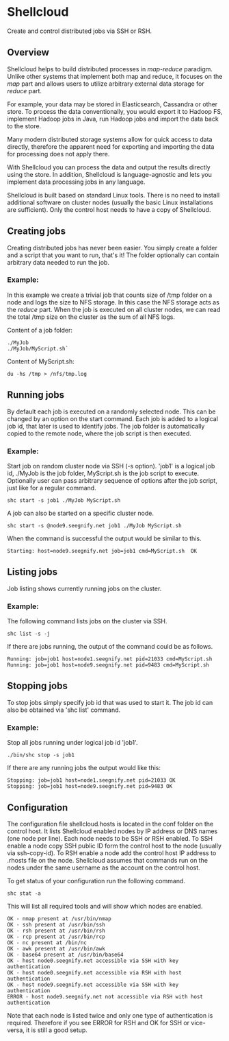 Shellcloud
==========

Create and control distributed jobs via SSH or RSH.

Overview
--------

Shellcloud helps to build distributed processes in *map-reduce* paradigm. 
Unlike other systems that implement both map and reduce, it focuses on the 
*map* part and allows users to utilize arbitrary external data storage for 
*reduce* part. 

For example, your data may be stored in Elasticsearch, Cassandra or other store.
To process the data conventionally, you would export it to Hadoop FS, implement 
Hadoop jobs in Java, run Hadoop jobs and import the data back to the store.

Many modern distributed storage systems allow for quick access to data directly,
therefore the apparent need for exporting and importing the data for processing 
does not apply there.

With Shellcloud you can process the data and output the results directly using
the store. In addition, Shellcloud is language-agnostic and lets you implement 
data processing jobs in any language.

Shellcloud is built based on standard Linux tools. There is no need to install
additional software on cluster nodes (usually the basic Linux installations are 
sufficient). Only the control host needs to have a copy of Shellcloud.

Creating jobs
-------------

Creating distributed jobs has never been easier. You simply create a folder and
a script that you want to run, that's it! The folder optionally can contain 
arbitrary data needed to run the job.

### Example:

In this example we create a trivial job that counts size of /tmp folder on a 
node and logs the size to NFS storage. In this case the NFS storage acts as the 
*reduce* part. When the job is executed on all cluster nodes, we can read the 
total /tmp size on the cluster as the sum of all NFS logs.

Content of a job folder:

    ./MyJob
    ./MyJob/MyScript.sh`

Content of MyScript.sh:

    du -hs /tmp > /nfs/tmp.log

Running jobs
------------

By default each job is executed on a randomly selected node. This can be changed
by an option on the start command. Each job is added to a logical job id, that
later is used to identify jobs. The job folder is automatically copied to the 
remote node, where the job script is then executed.

### Example:

Start job on random cluster node via SSH (-s option). 'job1' is a logical job id, 
./MyJob is the job folder, MyScript.sh is the job script to execute. Optionally 
user can pass arbitrary sequence of options after the job script, just like for
a regular command.

    shc start -s job1 ./MyJob MyScript.sh

A job can also be started on a specific cluster node.

    shc start -s @node9.seegnify.net job1 ./MyJob MyScript.sh 

When the command is successful the output would be similar to this.

    Starting: host=node9.seegnify.net job=job1 cmd=MyScript.sh  OK

## Listing jobs

Job listing shows currently running jobs on the cluster.

### Example:

The following command lists jobs on the cluster via SSH.

    shc list -s -j

If there are jobs running, the output of the command could be as follows.

    Running: job=job1 host=node1.seegnify.net pid=21033 cmd=MyScript.sh
    Running: job=job1 host=node9.seegnify.net pid=9483 cmd=MyScript.sh

Stopping jobs
-------------

To stop jobs simply specify job id that was used to start it. The job id can 
also be obtained via 'shc list' command.

### Example:

Stop all jobs running under logical job id 'job1'.

    ./bin/shc stop -s job1

If there are any running jobs the output would like this:

    Stopping: job=job1 host=node1.seegnify.net pid=21033 OK
    Stopping: job=job1 host=node9.seegnify.net pid=9483 OK

Configuration
-------------

The configuration file shellcloud.hosts is located in the conf folder on the 
control host. It lists Shellcloud enabled nodes by IP address or DNS names (one 
node per line). Each node needs to be SSH or RSH enabled. To SSH enable a node 
copy SSH public ID form the control host to the node (usually via ssh-copy-id). 
To RSH enable a node add the control host IP address to .rhosts file on the 
node. Shellcloud assumes that commands run on the nodes under the same username 
as the account on the control host.

To get status of your configuration run the following command.

    shc stat -a

This will list all required tools and will show which nodes are enabled.

    OK - nmap present at /usr/bin/nmap
    OK - ssh present at /usr/bin/ssh
    OK - rsh present at /usr/bin/rsh
    OK - rcp present at /usr/bin/rcp
    OK - nc present at /bin/nc
    OK - awk present at /usr/bin/awk
    OK - base64 present at /usr/bin/base64
    OK - host node0.seegnify.net accessible via SSH with key authentication
    OK - host node0.seegnify.net accessible via RSH with host authentication
    OK - host node9.seegnify.net accessible via SSH with key authentication
    ERROR - host node9.seegnify.net not accessible via RSH with host authentication

Note that each node is listed twice and only one type of authentication is 
required. Therefore if you see ERROR for RSH and OK for SSH or vice-versa, 
it is still a good setup.
